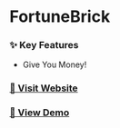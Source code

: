 # FortuneBrick

### ✨ Key Features
- Give You Money!


### [🚀 Visit Website](https://1121-ntufc-final-github-55p7mg9fl-nopupus-projects.vercel.app/)

### [🚀 View Demo]()

